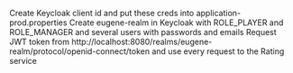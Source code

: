 Create Keycloak client id and put these creds into application-prod.properties
Create eugene-realm in Keycloak with ROLE_PLAYER and ROLE_MANAGER and several users with passwords and emails
Request JWT token from http://localhost:8080/realms/eugene-realm/protocol/openid-connect/token
and use every request to the Rating service

